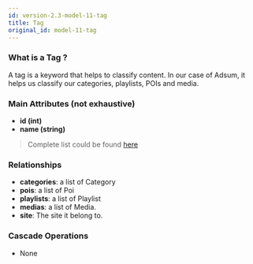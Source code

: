```yaml
---
id: version-2.3-model-11-tag
title: Tag
original_id: model-11-tag
---
```


### What is a Tag ?

A tag is a keyword that helps to classify content. In our case of Adsum,
it helps us classify our categories, playlists, POIs and media.

### Main Attributes (not exhaustive)

- **id (int)**
- **name (string)**

> Complete list could be found [here](reference-11-tag.md)

### Relationships

- **categories**: a list of Category
- **pois**: a list of Poi
- **playlists**: a list of  Playlist
- **medias**: a list of  Media.
- **site**: The site it belong to.

### Cascade Operations

- None

